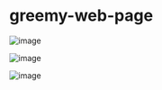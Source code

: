 # greemy-web-page

![image](https://github.com/user-attachments/assets/5d12bfac-e56a-4320-8ead-593590523ac4)

![image](https://github.com/user-attachments/assets/53184e00-0b3f-4411-b2a9-d7b0e6941c0a)

![image](https://github.com/user-attachments/assets/60fac585-03f7-4cc1-9ed1-51b206633e28)
